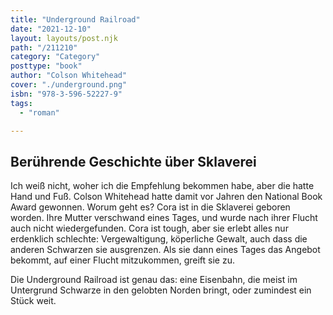 ```yaml
---
title: "Underground Railroad"
date: "2021-12-10"
layout: layouts/post.njk
path: "/211210"
category: "Category"
posttype: "book"
author: "Colson Whitehead"
cover: "./underground.png"
isbn: "978-3-596-52227-9"
tags:
  - "roman"

---
```

## Berührende Geschichte über Sklaverei

Ich weiß nicht, woher ich die Empfehlung bekommen habe, aber die hatte Hand und Fuß. Colson Whitehead hatte damit vor Jahren den National Book Award gewonnen. Worum geht es? Cora ist in die Sklaverei geboren worden. Ihre Mutter verschwand eines Tages, und wurde nach ihrer Flucht auch nicht wiedergefunden. Cora ist tough, aber sie erlebt alles nur erdenklich schlechte: Vergewaltigung, köperliche Gewalt, auch dass die anderen Schwarzen sie ausgrenzen. Als sie dann eines Tages das Angebot bekommt, auf einer Flucht mitzukommen, greift sie zu.

Die Underground Railroad ist genau das: eine Eisenbahn, die meist im Untergrund Schwarze in den gelobten Norden bringt, oder zumindest ein Stück weit.
